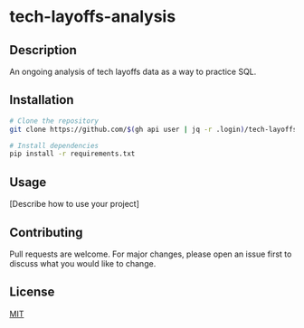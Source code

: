 # tech-layoffs-analysis

## Description
An ongoing analysis of tech layoffs data as a way to practice SQL.

## Installation
```bash
# Clone the repository
git clone https://github.com/$(gh api user | jq -r .login)/tech-layoffs-analysis.git

# Install dependencies
pip install -r requirements.txt
```

## Usage
[Describe how to use your project]

## Contributing
Pull requests are welcome. For major changes, please open an issue first to discuss what you would like to change.

## License
[MIT](https://choosealicense.com/licenses/mit/)
